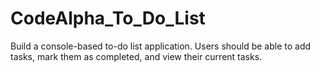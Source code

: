# CodeAlpha_To_Do_List
Build a console-based to-do list application. Users should be able to add tasks, mark them as completed, and view their current tasks.
